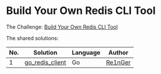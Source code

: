 
# Build Your Own Redis CLI Tool

The Challenge: [Build Your Own Redis CLI Tool](https://codingchallenges.fyi/challenges/challenge-redis-cli)

The shared solutions:

| No. | Solution | Language | Author |
|-----|----------|----------|--------|
| 1 | [go_redis_client](https://github.com/Re1nGer/go_redis_client) | Go | [Re1nGer](https://github.com/Re1nGer) |
